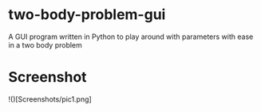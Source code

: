 # two-body-problem-gui
A GUI program written in Python to play around with parameters with ease in a two body problem

# Screenshot

!()[Screenshots/pic1.png]
